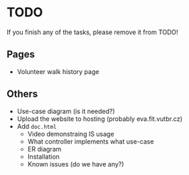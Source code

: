# TODO

If you finish any of the tasks, please remove it from TODO!

## Pages
- Volunteer walk history page

## Others
- Use-case diagram (is it needed?)
- Upload the website to hosting (probably eva.fit.vutbr.cz)
- Add `doc.html`
    - Video demonstraing IS usage
    - What controller implements what use-case
    - ER diagram
    - Installation
    - Known issues (do we have any?)
